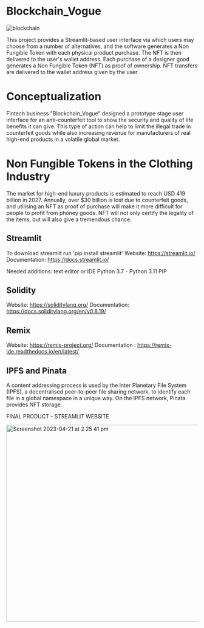 # Blockchain_Vogue

![blockchain](https://user-images.githubusercontent.com/102783432/232370447-f5f5c770-bef0-4c9c-8ba5-aa05ca407dbb.jpg)


This project provides a Streamlit-based user interface via which users may choose from a number of alternatives, and the software generates a Non Fungible Token with each physical product purchase. The NFT is then delivered to the user's wallet address. Each purchase of a designer good generates a Non Fungible Token (NFT) as proof of ownership. NFT transfers are delivered to the wallet address given by the user.

# Conceptualization

Fintech business "Blockchain_Vogue" designed a prototype stage user interface for an anti-counterfeit tool to show the security and quality of life benefits it can give. This type of action can help to limit the illegal trade in counterfeit goods while also increasing revenue for manufacturers of real high-end products in a volatile global market.

# Non Fungible Tokens in the Clothing Industry

The market for high-end luxury products is estimated to reach USD 419 billion in 2027. Annually, over $30 billion is lost due to counterfeit goods, and utilising an NFT as proof of purchase will make it more difficult for people to profit from phoney goods. NFT will not only certify the legality of the items, but will also give a tremendous chance.


## Streamlit 

To download streamlit run 'pip install streamlit' 
Website: https://streamlit.io/ 
Documentation: https://docs.streamlit.io/ 


Needed additions:
text editor or IDE 
Python 3.7 - Python 3.11
PIP 

## Solidity

Website: https://soliditylang.org/ 
Documentation: https://docs.soliditylang.org/en/v0.8.19/

## Remix

Website: https://remix-project.org/ 
Documentation : https://remix-ide.readthedocs.io/en/latest/ 


## IPFS and Pinata

A content addressing process is used by the Inter Planetary File System (IPFS), a decentralised peer-to-peer file sharing network, to identify each file in a global namespace in a unique way. On the IPFS network, Pinata provides NFT storage.

FINAL PRODUCT - STREAMLIT WEBSITE

<img width="519" alt="Screenshot 2023-04-21 at 2 25 41 pm" src="https://user-images.githubusercontent.com/102783432/233540700-cfd41eec-1500-4b27-a2ea-e6a9c98d1a21.png">
